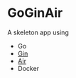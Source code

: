 # GoGinAir
A skeleton app using
- Go
- [Gin](https://github.com/gin-gonic/gin)
- [Air](https://github.com/cosmtrek/air)
- Docker